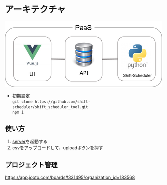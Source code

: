 # アーキテクチャ

![architecture](https://github.com/shift-scheduler/shift_scheduler_tool/blob/develop/images/architecture.png)

* 初期設定  
`git clone https://github.com/shift-scheduler/shift_scheduler_tool.git`  
`npm i`

## 使い方

1. [server](<https://github.com/shift-scheduler/shift_scheduler_tool_api>)を起動する
2. csvをアップロードして、uploadボタンを押す

## プロジェクト管理

<https://app.jooto.com/boards#331495?organization_id=183568>
